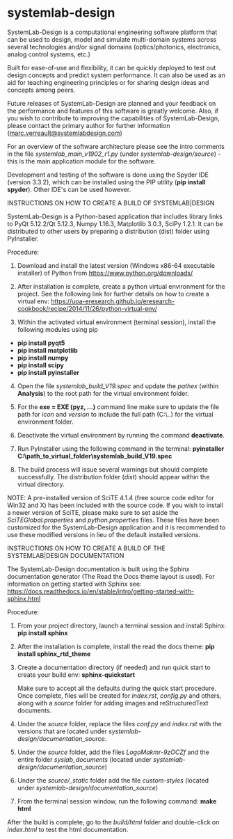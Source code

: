 # systemlab-design

SystemLab-Design is a computational engineering software platform that can be used
to design, model and simulate multi-domain systems across several technologies 
and/or signal domains (optics/photonics, electronics, analog control systems, etc.)

Built for ease-of-use and flexibility, it can be quickly deployed to test out
design concepts and predict system performance. It can also be used as an
aid for teaching engineering principles or for sharing design ideas and concepts
among peers.

Future releases of SystemLab-Design are planned and your feedback on the performance
and features of this software is greatly welcome. Also, if you wish to contribute to
improving the capabilities of SystemLab-Design, please contact the primary
author for further information (marc.verreault@systemlabdesign.com)

For an overview of the software architecture please see the intro comments in the file 
*systemlab_main_v1902_r1.py* (under *systemlab-design/source*) - this is the main application
module for the software.

Development and testing of the software is done using the Spyder IDE (version 3.3.2), 
which can be installed using the PIP utility (**pip install spyder**). Other IDE's can be 
used however.

INSTRUCTIONS ON HOW TO CREATE A BUILD OF SYSTEMLAB|DESIGN

SystemLab-Design is a Python-based application that includes library links to PyQt 5.12.2/Qt 5.12.3, 
Numpy 1.16.3, Matplotlib 3.0.3, SciPy 1.2.1. It can be distributed to other users by preparing a 
distribution (dist) folder using PyInstaller.

Procedure:

1) Download and install the latest version (Windows x86-64 executable installer) of Python
from https://www.python.org/downloads/

2) After installation is complete, create a python virtual environment for the project. See the following 
link for further details on how to create a virtual env: https://uoa-eresearch.github.io/eresearch-cookbook/recipe/2014/11/26/python-virtual-env/

3) Within the activated virtual environment (terminal session), install the following modules using pip

- **pip install pyqt5**
- **pip install matplotlib**
- **pip install numpy**
- **pip install scipy**
- **pip install pyinstaller**
    
4) Open the file *systemlab_build_V19.spec* and update the *pathex* (within **Analysis**) to the root 
path for the virtual environment folder. 

5) For the **exe = EXE (pyz, ...)** command line make sure to update the file path for *icon* and *version* to
include the full path (C:\\..) for the virtual environment folder.

6) Deactivate the virtual environment by running the command **deactivate**.

7) Run PyInstaller using the following command in the terminal: **pyinstaller C:\path_to_virtual_folder\systemlab_build_V19.spec**

8) The build process will issue several warnings but should complete successfully. The distribution folder (*dist*) should appear within the virtual directory.

NOTE: A pre-installed version of SciTE 4.1.4 (free source code editor for Win32 and X) has been included with the 
source code. If you wish to install a newer version of SciTE, please make sure to set aside the *SciTEGlobal.properties*
and *python.properties* files. These files have been customized for the SystemLab-Design application and it is recommended 
to use these modified versions in lieu of the default installed versions.


INSTRUCTIONS ON HOW TO CREATE A BUILD OF THE SYSTEMLAB|DESIGN DOCUMENTATION

The SystemLab-Design documentation is built using the Sphinx documentation generator (The Read the Docs theme layout is used).
For information on getting started with Sphinx see: https://docs.readthedocs.io/en/stable/intro/getting-started-with-sphinx.html

Procedure:

1) From your project directory, launch a terminal session and install Sphinx: **pip install sphinx**

2) After the installation is complete, install the read the docs theme: **pip install sphinx_rtd_theme**

3) Create a documentation directory (if needed) and run quick start to create your build env: **sphinx-quickstart**

   Make sure to accept all the defaults during the quick start procedure. Once complete, files will be created for *index.rst*,
   *config.py* and others, along with a *source* folder for adding images and reStructuredText documents.
   
4) Under the *source* folder, replace the files *conf.py* and *index.rst* with the versions that are located under 
   *systemlab-design/documentation_source*.
   
5) Under the *source* folder, add the files *LogoMakmr-9zOCZf* and the entire folder *syslab_documents* (located under *systemlab-design/documentation_source*)

6) Under the *source/_static* folder add the file *custom-styles* (located under *systemlab-design/documentation_source*)

7) From the terminal session window, run the following command: **make html**

After the build is complete, go to the *build/html* folder and double-click on *index.html* to test the html 
documentation.
   
 


